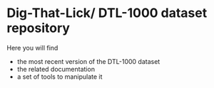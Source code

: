 # Dig-That-Lick/ DTL-1000 dataset repository

Here you will find 
- the most recent version of the DTL-1000 dataset
- the related documentation
- a set of tools to manipulate it

